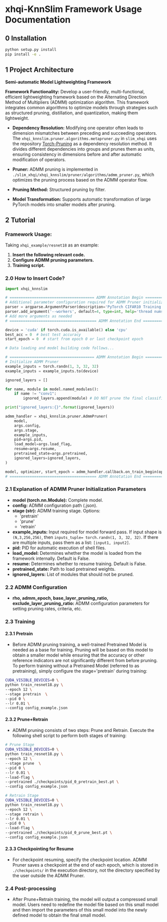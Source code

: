 # xhqi-KnnSlim Framework Usage Documentation

## 0 Installation
```bash
python setup.py install 
pip install -e .
```

## 1 Project Architecture
**Semi-automatic Model Lightweighting Framework**

**Framework Functionality:** Develop a user-friendly, multi-functional, efficient lightweighting framework based on the Alternating Direction Method of Multipliers (ADMM) optimization algorithm. This framework integrates common algorithms to optimize models through strategies such as structured pruning, distillation, and quantization, making them lightweight.

- **Dependency Resolution:** Modifying one operator often leads to dimension mismatches between preceding and succeeding operators. The `xhqi_knnslim.pruner.algorithms.metapruner.py` in `slim_xhqi` uses the repository [Torch-Pruning](https://github.com/VainF/Torch-Pruning) as a dependency resolution method. It divides different dependencies into groups and prunes them as units, ensuring consistency in dimensions before and after automatic modification of operators.

- **Pruner:** ADMM pruning is implemented in `./slim_xhqi/xhqi_knnslim/pruner/algorithms/admm_pruner.py`, which optimizes the pruning process based on the ADMM operator flow.

- **Pruning Method:** Structured pruning by filter.

- **Model Transformation:** Supports automatic transformation of large PyTorch models into smaller models after pruning.

## 2 Tutorial

### Framework Usage:
Taking `xhqi_example/resnet18` as an example:

1. **Insert the following relevant code.**
2. **Configure ADMM pruning parameters.**
3. **Training script.**

### 2.0 How to Insert Code?

```python
import xhqi_knnslim 

# ====================================== ADMM Annotation Begin ===================================
# Additional parameter configuration required for ADMM Pruner initialization
parser = argparse.ArgumentParser(description='PyTorch CIFAR10 Training')
parser.add_argument('--workers', default=4, type=int, help='thread nums')
# Add more arguments as needed
# ======================================= ADMM Annotation End =====================================

device = 'cuda' if torch.cuda.is_available() else 'cpu'
best_acc = 0  # best test accuracy
start_epoch = 0  # start from epoch 0 or last checkpoint epoch

# Data loading and model building code follows...

# ====================================== ADMM Annotation Begin ===================================
# Initialize ADMM Pruner
example_inputs = torch.randn(1, 3, 32, 32)
example_inputs = example_inputs.to(device)

ignored_layers = []

for name, module in model.named_modules():
    if name != "conv1":
        ignored_layers.append(module) # DO NOT prune the final classifier!

print("ignored_layers:{}".format(ignored_layers))

admm_handler = xhqi_knnslim.pruner.AdmmPruner(
    model,
    args.config,
    args.stage,
    example_inputs,
    pid=args.pid,
    load_model=args.load_flag,
    resume=args.resume,
    pretrained_state=args.pretrained,
    ignored_layers=ignored_layers,
)

model, optimizer, start_epoch = admm_handler.callback.on_train_begin(optimizer)
# ======================================= ADMM Annotation End =====================================
```

### 2.1 Explanation of ADMM Pruner Initialization Parameters

- **model (torch.nn.Module):** Complete model.
- **config:** ADMM configuration path (.json).
- **stage (str):** ADMM training stage. Options:
    - 'pretrain'
    - 'prune'
    - 'retrain'
- **example_inputs:** Input required for model forward pass. If input shape is `(N,3,256,256)`, then `inputs_tuple= torch.randn(1, 3, 32, 32)`. If there are multiple inputs, pass them as a list: `[input1, input2]`.
- **pid:** PID for automatic execution of shell files.
- **load_model:** Determines whether the model is loaded from the framework internally. Default is False.
- **resume:** Determines whether to resume training. Default is False.
- **pretrained_state:** Path to load pretrained weights.
- **ignored_layers:** List of modules that should not be pruned.

### 2.2 ADMM Configuration

- **rho, admm_epoch, base_layer_pruning_ratio, exclude_layer_pruning_ratio:** ADMM configuration parameters for setting pruning rates, criteria, etc.

### 2.3 Training

#### 2.3.1 Pretrain

- Before ADMM pruning training, a well-trained Pretrained Model is needed as a base for training. Pruning will be based on this model to obtain a smaller model while ensuring that the accuracy or other reference indicators are not significantly different from before pruning. To perform training without a Pretrained Model (referred to as pretraining), simply configure the stage='pretrain' during training:

```bash
CUDA_VISIBLE_DEVICES=0 \
python train_resnet18.py \
--epoch 12 \
--stage pretrain  \
--pid 0 \
--lr 0.01 \
--config config_example.json
```

#### 2.3.2 Prune+Retrain

- ADMM pruning consists of two steps: Prune and Retrain. Execute the following shell script to perform both stages of training:

```bash
# Prune Stage
CUDA_VISIBLE_DEVICES=0 \
python train_resnet18.py \
--epoch 12 \
--stage prune  \
--pid 0 \
--lr 0.01 \
--load-flag \
--pretrained ./checkpoints/pid_0_pretrain_best.pt \
--config config_example.json

# Retrain Stage
CUDA_VISIBLE_DEVICES=0 \
python train_resnet18.py \
--epoch 12 \
--stage retrain \
--lr 0.01 \
--pid 0 \
--load-flag \
--pretrained ./checkpoints/pid_0_prune_best.pt \
--config config_example.json
```

#### 2.3.3 Checkpointing for Resume

- For checkpoint resuming, specify the checkpoint location. ADMM Pruner saves a checkpoint at the end of each epoch, which is stored in `./checkpoints/` in the execution directory, not the directory specified by the user outside the ADMM Pruner.

### 2.4 Post-processing

- After Prune+Retrain training, the model will output a compressed small model. Users need to redefine the model file based on this small model and then import the parameters of this small model into the newly defined model to obtain the final small model.